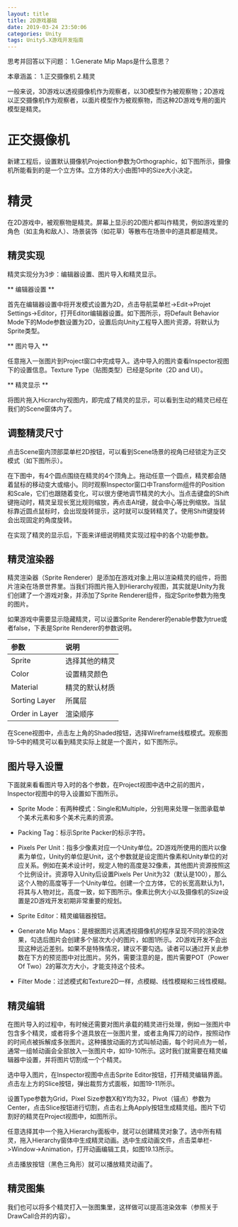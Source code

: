 ```yaml
---
layout: title
title: 2D游戏基础
date: 2019-03-24 23:50:06
categories: Unity
tags: Unity5.X游戏开发指南
---
```

思考并回答以下问题：
1.Generate Mip Maps是什么意思？

<!--more-->

本章涵盖：
1.正交摄像机
2.精灵

一般来说，3D游戏以透视摄像机作为观察者，以3D模型作为被观察物；2D游戏以正交摄像机作为观察者，以面片模型作为被观察物，而这种2D游戏专用的面片模型是精灵。

# 正交摄像机

新建工程后，设置默认摄像机Projection参数为Orthographic，如下图所示，摄像机所能看到的是一个立方体。立方体的大小由图1中的Size大小决定。

# 精灵

在2D游戏中，被观察物是精灵。屏幕上显示的2D图片都叫作精灵，例如游戏里的角色（如主角和敌人）、场景装饰（如花草）等散布在场景中的道具都是精灵。

## 精灵实现

精灵实现分为3步：编辑器设置、图片导入和精灵显示。

** 编辑器设置 **

首先在编辑器设置中将开发模式设置为2D，点击导航菜单栏->Edit->Projet Settings->Editor，打开Editor编辑器设置。如下图所示，将Default Behavior Mode下的Mode参数设置为2D，设置后向Unity工程导入图片资源，将默认为Sprite类型。

** 图片导入 **

任意拖入一张图片到Project窗口中完成导入。选中导入的图片查看Inspector视图下的设置信息。Texture Type（贴图类型）已经是Sprite（2D and UI）。

** 精灵显示 **

将图片拖入Hicrarchy视图内，即完成了精灵的显示，可以看到生动的精灵已经在我们的Scene窗体内了。

## 调整精灵尺寸

点击Scene窗内顶部菜单栏2D按钮，可以看到Scene场景的视角已经锁定为正交模式（如下图所示）。

在下图中，有4个圆点围绕在精灵的4个顶角上。拖动任意一个圆点，精灵都会随着鼠标的移动变大或缩小。同时观察Inspector窗口中Transform组件的Position和Scale，它们也跟随着变化，可以很方便地调节精灵的大小。当点击键盘的Shift键拖动时，精灵呈现长宽比规则缩放，再点击Alt键，就会中心等比例缩放。当鼠标靠近圆点鼠标时，会出现旋转提示，这时就可以旋转精灵了。使用Shift键旋转会出现固定的角度旋转。

在实现了精灵的显示后，下面来详细说明精灵实现过程中的各个功能参数。

## 精灵渲染器

精灵渲染器（Sprite Renderer）是添加在游戏对象上用以渲染精灵的组件，将图片渲染在场景世界里。当我们将图片拖入到Hierarchy视图，其实就是Unity为我们创建了一个游戏对象，并添加了Sprite Renderer组件，指定Sprite参数为拖曳的图片。

如果游戏中需要显示隐藏精灵，可以设置Sprite Renderer的enable参数为true或者false，下表是Sprite Renderer的参数说明。

| 参数  | 说明  |
| :------------ | :------------ |
| Sprite  | 选择其他的精灵  |
| Color  | 设置精灵颜色  |
| Material  | 精灵的默认材质  |
| Sorting Layer  | 所属层  |
| Order in Layer  | 渲染顺序  |

在Scene视图中，点击左上角的Shaded按钮，选择Wireframe线框模式。观察图19-5中的精灵可以看到精灵实际上就是一个面片，如下图所示。

## 图片导入设置

下面就来看看图片导入时的各个参数，在Project视图中选中之前的图片，Inspector视图中的导入设置如下图所示。

* Sprite Mode：有两种模式：Single和Multiple，分别用来处理一张图承载单个美术元素和多个美术元素的资源。

* Packing Tag：标示Sprite Packer的标示字符。

* Pixels Per Unit：指多少像素对应一个Unity单位。2D游戏所使用的图片以像素为单位，Unity的单位是Unit，这个参数就是设定图片像素和Unity单位的对应关系。例如在美术设计时，规定人物的高度是32像素，其他图片资源按照这个比例设计。资源导入Unity后设置Pixels Per Unit为32（默认是100），那么这个人物的高度等于一个Unity单位。创建一个立方体，它的长宽高默认为1，将其与人物对比，高度一致，如下图所示。像素比例大小以及摄像机的Size设置是2D游戏开发初期非常重要的规划。

* Sprite Editor：精灵编辑器按钮。

* Generate Mip Maps：是根据图片远离透视摄像机的程序呈现不同的渲染效果，勾选后图片会创建多个层次大小的图片，如图1所示。2D游戏开发不会出现这种远近差别。如果不是特殊情况，建议不要勾选。读者可以通过开关此参数在下方的预览图中对比图片。另外，需要注意的是，图片需要POT（Power Of Two）2的幂次方大小，才能支持这个技术。

* Filter Mode：过滤模式和Texture2D一样，点模糊、线性模糊和三线性模糊。

## 精灵编辑

在图片导入的过程中，有时候还需要对图片承载的精灵进行处理，例如一张图片中包含多个精灵，或者将多个道具放在一张图片里，或者主角挥刀的动作，按照动作的时间点被拆解成多张图片。这种播放动画的方式叫帧动画，每个时间点为一帧，通常一组帧动画会全部放入一张图片中，如19-10所示。这时我们就需要在精灵编辑器中设置，并将图片切割成一个个精灵。

选中导入图片，在Inspector视图中点击Sprite Editor按钮，打开精灵编辑界面。点击左上方的Slice按钮，弹出裁剪方式面板，如图19-11所示。

设置Type参数为Grid，Pixel Size参数X和Y均为32，Pivot（锚点）参数为Center，点击Slice按钮进行切割，点击右上角Apply按钮生成精灵组。图片下切割好的精灵在Project视图中，如图所示。

任意选择其中一个拖入Hierarchy面板中，就可以创建精灵对象了。选中所有精灵，拖入Hierarchy窗体中生成精灵动画。选中生成动画文件，点击菜单栏->Window->Animation，打开动画编辑工具，如图19.13所示。


点击播放按钮（黑色三角形）就可以播放精灵动画了。

## 精灵图集

我们也可以将多个精灵打入一张图集里，这样做可以提高渲染效率（参照关于DrawCall合并的内容）。